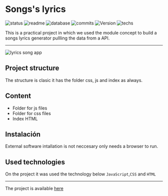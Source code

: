 # Songs's lyrics

![status](https://img.shields.io/badge/status-running-green.svg?colorB=00C106) ![readme](https://img.shields.io/badge/readme-OK-green.svg?colorB=00C106) ![database](https://img.shields.io/badge/database-none-green.svg?colorB=00C106) ![commits](https://img.shields.io/badge/commits-8-blue.svg) ![Version](https://img.shields.io/badge/tag-v1.0-orange.svg)
![techs](https://img.shields.io/badge/techs-javascript—css—html—boostrap-yellow.svg)

 This is a practical project in which we used the module concept to build a songs lyrics generator pullling the data from a API.
___
![lyrics song app](https://images-projects.s3-sa-east-1.amazonaws.com/lyricSong/Screenshot+from+2020-07-24+20-49-36.png)

## Project structure
 The structure is clasic it has the folder css, js and index as always.



## Content
- Folder for js files
- Folder for css files
- Index HTML




## Instalación
External software intallation is not neccesary only needs a browser to run.


## Used technologies
On the project it was used the technology below
`JavaScript`,`CSS` and `HTML`
___
The project is available [here](https://andrewakosta.github.io/mapsAPI)
